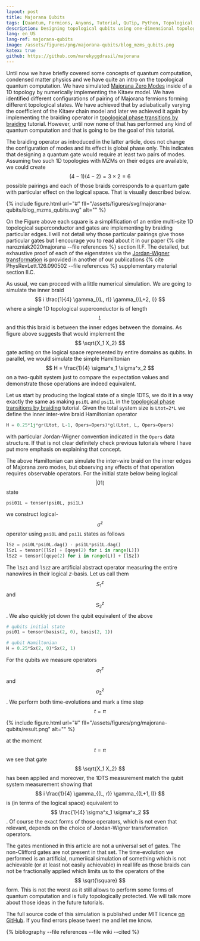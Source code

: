 ```yaml
---
layout: post
title: Majorana Qubits
tags: [Quantum, Fermions, Anyons, Tutorial, QuTip, Python, Topological Quantum Computing]
description: Designing topological qubits using one-dimensional topological superconductor systems interactions
lang: en_US
lang-ref: majorana-qubits
image: /assets/figures/png/majorana-qubits/blog_mzms_qubits.png
katex: true
github: https://github.com/marekyggdrasil/majorana
---
```


Until now we have briefly covered some concepts of quantum computation, condensed matter physics and we have quite an intro on the topological quantum computation. We have simulated [Majorana Zero Modes](/2021/04/09/mzms/) inside of a 1D topology by numerically implementing the Kitaev model. We have identified different configurations of pairing of Majorana fermions forming different topological states. We have achieved that by adiabatically varying the coefficient of the Kitaev chain model and later we achieved it again by implementing the braiding operator in [topological phase transitions by braiding](/2021/05/09/braiding/) tutorial. However, until now none of that has performed any kind of quantum computation and that is going to be the goal of this tutorial.

The braiding operator as introduced in the latter article, does not change the configuration of modes and its effect is global phase only. This indicates that designing a quantum gate would require at least two pairs of modes. Assuming two such 1D topologies with MZMs on their edges are available, we could create $$ (4-1)(4-2) = 3 \times 2 = 6 $$ possible pairings and each of those braids corresponds to a quantum gate with particular effect on the logical space. That is visually described below.

{% include figure.html url="#" fll="/assets/figures/svg/majorana-qubits/blog_mzms_qubits.svg" alt="" %}

On the Figure above each square is a simplification of an entire multi-site 1D topological superconductor and gates are implementing by braiding particular edges. I will not detail why those particular pairings give those particular gates but I encourage you to read about it in our paper {% cite narozniak2020majorana --file references %} section II.F. The detailed, but exhaustive proof of each of the eigenstates via the [Jordan-Wigner transformation](/2020/10/14/jordan-wigner-transformation/) is provided in another of our publications {% cite PhysRevLett.126.090502 --file references %} supplementary material section II.C.

As usual, we can proceed with a little numerical simulation. We are going to simulate the inner braid $$ i \frac{1}{4} \gamma_{(L, r)} \gamma_{(L+2, l)} $$ where a single 1D topological superconductor is of length $$ L $$ and this this braid is between the inner edges between the domains. As figure above suggests that would implement the $$ \sqrt{X_1 X_2} $$ gate acting on the logical space represented by entire domains as qubits. In parallel, we would simulate the simple Hamiltonian $$ H = \frac{1}{4} \sigma^x_1 \sigma^x_2 $$ on a two-qubit system just to compare the expectation values and demonstrate those operations are indeed equivalent.

Let us start by producing the logical state of a single 1DTS, we do it in a way exactly the same as making `psi0L` and `psi1L` in the [topological phase transitions by braiding](/2021/05/09/braiding/) tutorial. Given the total system size is `Ltot=2*L` we define the inner inter-wire braid Hamiltonian operator

```python
H = 0.25*1j*gr(Ltot, L-1, Opers=Opers)*gl(Ltot, L, Opers=Opers)
```

with particular Jordan-Wigner convention indicated in the `Opers` data structure. If that is not clear definitely check previous tutorials where I have put more emphasis on explaining that concept.

The above Hamiltonian can simulate the inter-wire braid on the inner edges of Majorana zero modes, but observing any effects of that operation requires observable operators. For the initial state below being logical $$ \left \vert 01 \right> $$ state

```python
psi01L = tensor(psi0L, psi1L)
```

we construct logical-$$ \sigma^z $$ operator using `psi0L` and `psi1L` states as follows

```python
lSz = psi0L*psi0L.dag() - psi1L*psi1L.dag()
lSz1 = tensor([lSz] + [qeye(2) for i in range(L)])
lSz2 = tensor([qeye(2) for i in range(L)] + [lSz])
```

The `lSz1` and `lSz2` are artificial abstract operator measuring the entire nanowires in their logical $z$-basis. Let us call them $$ S^z_1 $$ and $$ S^z_2 $$. We also quickly jot down the qubit equivalent of the above

```python
# qubits initial state
psi01 = tensor(basis(2, 0), basis(2, 1))

# qubit Hamiltonian
H = 0.25*Sx(2, 0)*Sx(2, 1)
```

For the qubits we measure operators $$ \sigma^z_1 $$ and $$ \sigma^z_2 $$. We perform both time-evolutions and mark a time step $$ t = \pi $$

{% include figure.html url="#" fll="/assets/figures/png/majorana-qubits/result.png" alt="" %}

at the moment $$ t = \pi $$ we see that gate $$ \sqrt{X_1 X_2} $$ has been applied and moreover, the 1DTS measurement match the qubit system measurement showing that $$ i \frac{1}{4} \gamma_{(L, r)} \gamma_{(L+1, l)} $$ is (in terms of the logical space) equivalent to $$ \frac{1}{4} \sigma^x_1 \sigma^x_2 $$. Of course the exact forms of those operators, which is not even that relevant, depends on the choice of Jordan-Wigner transformation operators.

The gates mentioned in this article are not a universal set of gates. The non-Clifford gates are not present in that set. The time-evolution we performed is an artificial, numeriical simulation of something which is not achievable (or at least not easily achievable) in real life as those braids can not be fractionally applied which limits us to the operators of the $$ \sqrt{\square} $$ form. This is not the worst as it still allows to perform some forms of quantum computation and is fully topologically protected. We will talk more about those ideas in the future tutorials.

The full source code of this simulation is published under MIT licence [on GitHub](https://github.com/marekyggdrasil/majorana). If you find errors please tweet me and let me know.

{% bibliography --file references --file wiki --cited %}
